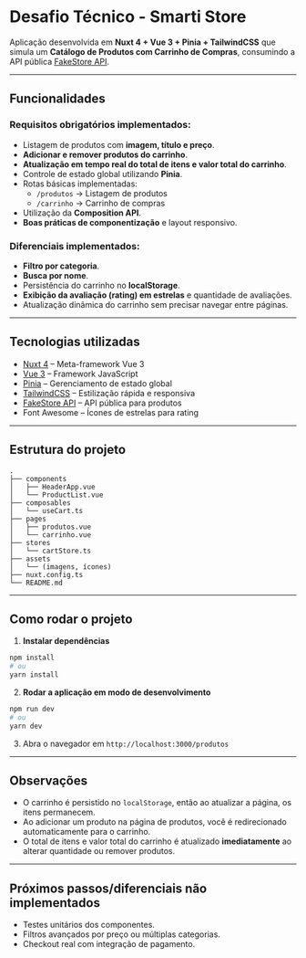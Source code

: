 # Desafio Técnico - Smarti Store

Aplicação desenvolvida em **Nuxt 4 + Vue 3 + Pinia + TailwindCSS** que simula um **Catálogo de Produtos com Carrinho de Compras**, consumindo a API pública [FakeStore API](https://fakestoreapi.com/products).

---

## Funcionalidades

### Requisitos obrigatórios implementados:

- Listagem de produtos com **imagem, título e preço**.
- **Adicionar e remover produtos do carrinho**.
- **Atualização em tempo real do total de itens e valor total do carrinho**.
- Controle de estado global utilizando **Pinia**.
- Rotas básicas implementadas:
  - `/produtos` → Listagem de produtos
  - `/carrinho` → Carrinho de compras
- Utilização da **Composition API**.
- **Boas práticas de componentização** e layout responsivo.

### Diferenciais implementados:

- **Filtro por categoria**.
- **Busca por nome**.
- Persistência do carrinho no **localStorage**.
- **Exibição da avaliação (rating) em estrelas** e quantidade de avaliações.
- Atualização dinâmica do carrinho sem precisar navegar entre páginas.

---

## Tecnologias utilizadas

- [Nuxt 4](https://nuxt.com) – Meta-framework Vue 3
- [Vue 3](https://vuejs.org) – Framework JavaScript
- [Pinia](https://pinia.vuejs.org) – Gerenciamento de estado global
- [TailwindCSS](https://tailwindcss.com) – Estilização rápida e responsiva
- [FakeStore API](https://fakestoreapi.com/products) – API pública para produtos
- Font Awesome – Ícones de estrelas para rating

---

## Estrutura do projeto

```
.
├── components
│   ├── HeaderApp.vue
│   └── ProductList.vue
├── composables
│   └── useCart.ts
├── pages
│   ├── produtos.vue
│   └── carrinho.vue
├── stores
│   └── cartStore.ts
├── assets
│   └── (imagens, ícones)
├── nuxt.config.ts
└── README.md
```

---

## Como rodar o projeto

1. **Instalar dependências**
```bash
npm install
# ou
yarn install
```

2. **Rodar a aplicação em modo de desenvolvimento**
```bash
npm run dev
# ou
yarn dev
```

3. Abra o navegador em `http://localhost:3000/produtos`  

---

## Observações

- O carrinho é persistido no `localStorage`, então ao atualizar a página, os itens permanecem.
- Ao adicionar um produto na página de produtos, você é redirecionado automaticamente para o carrinho.
- O total de itens e valor total do carrinho é atualizado **imediatamente** ao alterar quantidade ou remover produtos.

---

## Próximos passos/diferenciais não implementados

- Testes unitários dos componentes.
- Filtros avançados por preço ou múltiplas categorias.
- Checkout real com integração de pagamento.
